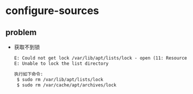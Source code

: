 configure-sources
=================


## problem

* 获取不到锁  

  ```txt
  E: Could not get lock /var/lib/apt/lists/lock - open (11: Resource temporarily unavailable)
  E: Unable to lock the list directory

  执行如下命令:
   $ sudo rm /var/lib/apt/lists/lock
   $ sudo rm /var/cache/apt/archives/lock
  ```
